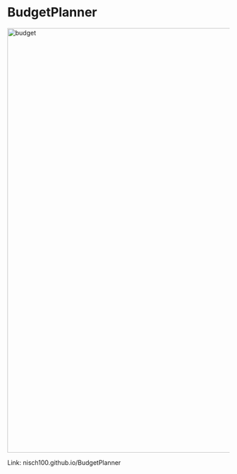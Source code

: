 #                                               BudgetPlanner 
<img width="960" alt="budget" src="https://user-images.githubusercontent.com/17151262/28161986-93146c44-6793-11e7-8ee8-8318fb2367e7.png">


Link:   nisch100.github.io/BudgetPlanner
